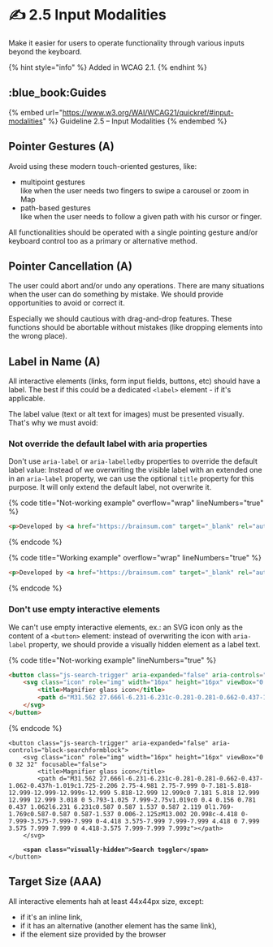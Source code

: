 # ✍ 2.5 Input Modalities

Make it easier for users to operate functionality through various inputs beyond the keyboard.

{% hint style="info" %}
Added in WCAG 2.1.
{% endhint %}

## :blue\_book:Guides

{% embed url="https://www.w3.org/WAI/WCAG21/quickref/#input-modalities" %}
Guideline 2.5 – Input Modalities
{% endembed %}

## Pointer Gestures (A)

Avoid using these modern touch-oriented gestures, like:

* multipoint gestures\
  like when the user needs two fingers to swipe a carousel or zoom in Map
* path-based gestures\
  like when the user needs to follow a given path with his cursor or finger.

All functionalities should be operated with a single pointing gesture and/or keyboard control too as a primary or alternative method.

## Pointer Cancellation (A)

The user could abort and/or undo any operations. There are many situations when the user can do something by mistake. We should provide opportunities to avoid or correct it.

Especially we should cautious with drag-and-drop features. These functions should be abortable without mistakes (like dropping elements into the wrong place).

## Label in Name (A)

All interactive elements (links, form input fields, buttons, etc) should have a label. The best if this could be a dedicated `<label>` element - if it's applicable.

The label value (text or alt text for images) must be presented visually. That's why we must avoid:

### Not override the default label with aria properties

Don't use `aria-label` or `aria-labelledby` properties to override the default label value: Instead of we overwriting the visible label with an extended one in an `aria-label` property, we can use the optional `title` property for this purpose. It will only extend the default label, not overwrite it.

{% code title="Not-working example" overflow="wrap" lineNumbers="true" %}
```html
<p>Developed by <a href="https://brainsum.com" target="_blank" rel="author noopener" aria-label="Check out developers of diginomica.com.">BRAINSUM</a>.</p>
```
{% endcode %}

{% code title="Working example" overflow="wrap" lineNumbers="true" %}
```html
<p>Developed by <a href="https://brainsum.com" target="_blank" rel="author noopener" title="Check out developers of diginomica.com.">BRAINSUM</a>.</p>
```
{% endcode %}

### Don't use empty interactive elements

We can't use empty interactive elements, ex.: an SVG icon only as the content of a `<button>` element: instead of overwriting the icon with `aria-label` property, we should provide a visually hidden element as a label text.

{% code title="Not-working example" lineNumbers="true" %}
```html
<button class="js-search-trigger" aria-expanded="false" aria-controls="block-searchformblock" aria-label="Search toggler">
    <svg class="icon" role="img" width="16px" height="16px" viewBox="0 0 32 32" focusable="false">
        <title>Magnifier glass icon</title>
        <path d="M31.562 27.666l-6.231-6.231c-0.281-0.281-0.662-0.437-1.062-0.437h-1.019c1.725-2.206 2.75-4.981 2.75-7.999 0-7.181-5.818-12.999-12.999-12.999s-12.999 5.818-12.999 12.999c0 7.181 5.818 12.999 12.999 12.999 3.018 0 5.793-1.025 7.999-2.75v1.019c0 0.4 0.156 0.781 0.437 1.062l6.231 6.231c0.587 0.587 1.537 0.587 2.119 0l1.769-1.769c0.587-0.587 0.587-1.537 0.006-2.125zM13.002 20.998c-4.418 0-7.999-3.575-7.999-7.999 0-4.418 3.575-7.999 7.999-7.999 4.418 0 7.999 3.575 7.999 7.999 0 4.418-3.575 7.999-7.999 7.999z"></path>
    </svg>
</button>
```
{% endcode %}

<pre class="language-html" data-title="Working example" data-line-numbers><code class="lang-html">&#x3C;button class="js-search-trigger" aria-expanded="false" aria-controls="block-searchformblock">
    &#x3C;svg class="icon" role="img" width="16px" height="16px" viewBox="0 0 32 32" focusable="false">
        &#x3C;title>Magnifier glass icon&#x3C;/title>
        &#x3C;path d="M31.562 27.666l-6.231-6.231c-0.281-0.281-0.662-0.437-1.062-0.437h-1.019c1.725-2.206 2.75-4.981 2.75-7.999 0-7.181-5.818-12.999-12.999-12.999s-12.999 5.818-12.999 12.999c0 7.181 5.818 12.999 12.999 12.999 3.018 0 5.793-1.025 7.999-2.75v1.019c0 0.4 0.156 0.781 0.437 1.062l6.231 6.231c0.587 0.587 1.537 0.587 2.119 0l1.769-1.769c0.587-0.587 0.587-1.537 0.006-2.125zM13.002 20.998c-4.418 0-7.999-3.575-7.999-7.999 0-4.418 3.575-7.999 7.999-7.999 4.418 0 7.999 3.575 7.999 7.999 0 4.418-3.575 7.999-7.999 7.999z">&#x3C;/path>
    &#x3C;/svg>

<strong>    &#x3C;span class="visually-hidden">Search toggler&#x3C;/span>
</strong>&#x3C;/button></code></pre>

## Target Size (AAA)

All interactive elements hah at least 44x44px size, except:

* if it's an inline link,
* if it has an alternative (another element has the same link),
* if the element size provided by the browser
